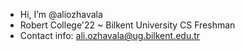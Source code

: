 - Hi, I’m @aliozhavala
- Robert College'22 ~ Bilkent University CS Freshman
- Contact info: ali.ozhavala@ug.bilkent.edu.tr

<!---
aliozhavala/aliozhavala is a ✨ special ✨ repository because its `README.md` (this file) appears on your GitHub profile.
You can click the Preview link to take a look at your changes.
--->
